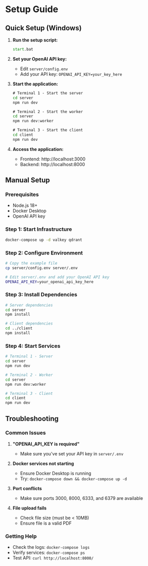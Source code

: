 # Setup Guide

## Quick Setup (Windows)

1. **Run the setup script:**
   ```cmd
   start.bat
   ```

2. **Set your OpenAI API key:**
   - Edit `server/config.env`
   - Add your API key: `OPENAI_API_KEY=your_key_here`

3. **Start the application:**
   ```cmd
   # Terminal 1 - Start the server
   cd server
   npm run dev

   # Terminal 2 - Start the worker
   cd server
   npm run dev:worker

   # Terminal 3 - Start the client
   cd client
   npm run dev
   ```

4. **Access the application:**
   - Frontend: http://localhost:3000
   - Backend: http://localhost:8000

## Manual Setup

### Prerequisites
- Node.js 18+
- Docker Desktop
- OpenAI API key

### Step 1: Start Infrastructure
```bash
docker-compose up -d valkey qdrant
```

### Step 2: Configure Environment
```bash
# Copy the example file
cp server/config.env server/.env

# Edit server/.env and add your OpenAI API key
OPENAI_API_KEY=your_openai_api_key_here
```

### Step 3: Install Dependencies
```bash
# Server dependencies
cd server
npm install

# Client dependencies
cd ../client
npm install
```

### Step 4: Start Services
```bash
# Terminal 1 - Server
cd server
npm run dev

# Terminal 2 - Worker
cd server
npm run dev:worker

# Terminal 3 - Client
cd client
npm run dev
```

## Troubleshooting

### Common Issues

1. **"OPENAI_API_KEY is required"**
   - Make sure you've set your API key in `server/.env`

2. **Docker services not starting**
   - Ensure Docker Desktop is running
   - Try: `docker-compose down && docker-compose up -d`

3. **Port conflicts**
   - Make sure ports 3000, 8000, 6333, and 6379 are available

4. **File upload fails**
   - Check file size (must be < 10MB)
   - Ensure file is a valid PDF

### Getting Help

- Check the logs: `docker-compose logs`
- Verify services: `docker-compose ps`
- Test API: `curl http://localhost:8000/`
